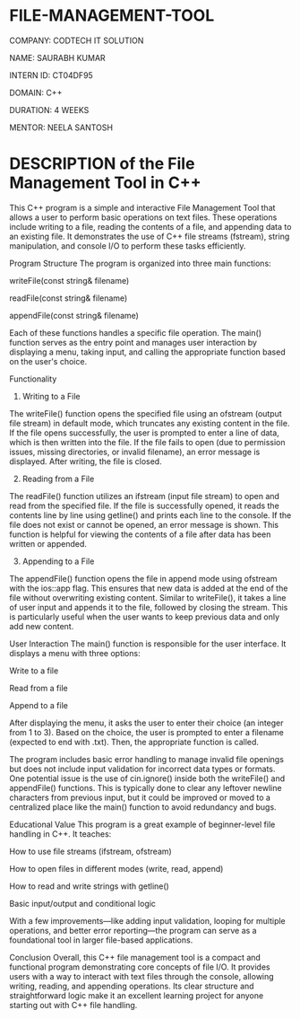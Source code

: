 # FILE-MANAGEMENT-TOOL

COMPANY: CODTECH IT SOLUTION

NAME: SAURABH KUMAR

INTERN ID: CT04DF95

DOMAIN: C++

DURATION: 4 WEEKS

MENTOR: NEELA SANTOSH 

# DESCRIPTION of the File Management Tool in C++


This C++ program is a simple and interactive File Management Tool that allows a user to perform basic operations on text files. These operations include writing to a file, reading the contents of a file, and appending data to an existing file. It demonstrates the use of C++ file streams (fstream), string manipulation, and console I/O to perform these tasks efficiently.

Program Structure
The program is organized into three main functions:

writeFile(const string& filename)

readFile(const string& filename)

appendFile(const string& filename)

Each of these functions handles a specific file operation. The main() function serves as the entry point and manages user interaction by displaying a menu, taking input, and calling the appropriate function based on the user's choice.

Functionality
1. Writing to a File

The writeFile() function opens the specified file using an ofstream (output file stream) in default mode, which truncates any existing content in the file. If the file opens successfully, the user is prompted to enter a line of data, which is then written into the file. If the file fails to open (due to permission issues, missing directories, or invalid filename), an error message is displayed. After writing, the file is closed.

2. Reading from a File

The readFile() function utilizes an ifstream (input file stream) to open and read from the specified file. If the file is successfully opened, it reads the contents line by line using getline() and prints each line to the console. If the file does not exist or cannot be opened, an error message is shown. This function is helpful for viewing the contents of a file after data has been written or appended.

3. Appending to a File

The appendFile() function opens the file in append mode using ofstream with the ios::app flag. This ensures that new data is added at the end of the file without overwriting existing content. Similar to writeFile(), it takes a line of user input and appends it to the file, followed by closing the stream. This is particularly useful when the user wants to keep previous data and only add new content.

User Interaction
The main() function is responsible for the user interface. It displays a menu with three options:

Write to a file

Read from a file

Append to a file

After displaying the menu, it asks the user to enter their choice (an integer from 1 to 3). Based on the choice, the user is prompted to enter a filename (expected to end with .txt). Then, the appropriate function is called.

The program includes basic error handling to manage invalid file openings but does not include input validation for incorrect data types or formats. One potential issue is the use of cin.ignore() inside both the writeFile() and appendFile() functions. This is typically done to clear any leftover newline characters from previous input, but it could be improved or moved to a centralized place like the main() function to avoid redundancy and bugs.

Educational Value
This program is a great example of beginner-level file handling in C++. It teaches:

How to use file streams (ifstream, ofstream)

How to open files in different modes (write, read, append)

How to read and write strings with getline()

Basic input/output and conditional logic

With a few improvements—like adding input validation, looping for multiple operations, and better error reporting—the program can serve as a foundational tool in larger file-based applications.

Conclusion
Overall, this C++ file management tool is a compact and functional program demonstrating core concepts of file I/O. It provides users with a way to interact with text files through the console, allowing writing, reading, and appending operations. Its clear structure and straightforward logic make it an excellent learning project for anyone starting out with C++ file handling.

